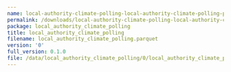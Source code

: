 ```yaml
---
name: local-authority-climate-polling-local-authority-climate-polling-parquet
permalink: /downloads/local-authority-climate-polling-local-authority-climate-polling-parquet/0
package: local_authority_climate_polling
title: local_authority_climate_polling
filename: local_authority_climate_polling.parquet
version: '0'
full_version: 0.1.0
file: /data/local_authority_climate_polling/0/local_authority_climate_polling.parquet
---
```

